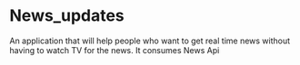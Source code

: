 # News_updates
An application that will help people who want to get real time news without having to watch TV for the news. It consumes News Api
